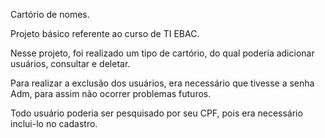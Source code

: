 Cartório de nomes.

Projeto básico referente ao curso de TI EBAC. 

Nesse projeto, foi realizado um tipo de cartório, do qual poderia adicionar usuários, consultar e deletar.

Para realizar a exclusão dos usuários, era necessário que tivesse a senha Adm, para assim não ocorrer problemas futuros. 

Todo usuário poderia ser pesquisado por seu CPF, pois era necessário inclui-lo no cadastro. 
